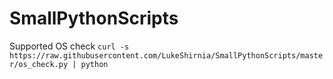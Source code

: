# SmallPythonScripts



Supported OS check
`curl -s https://raw.githubusercontent.com/LukeShirnia/SmallPythonScripts/master/os_check.py | python`
